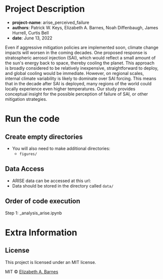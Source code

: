 # Project Description
* __project-name__: arise_perceived_failure
* __authors__: Patrick W. Keys, Elizabeth A. Barnes, Noah Diffenbaugh, James Hurrell, Curtis Bell
* __date__: June 13, 2022

Even if aggressive mitigation policies are implemented soon, climate change impacts will worsen in the coming decades. One proposed response is stratospheric aerosol injection (SAI), which would reflect a small amount of the sun's energy back to space, thereby cooling the planet. This approach is broadly considered to be relatively inexpensive, straightforward to deploy, and global cooling would be immediate. However, on regional scales, internal climate variability is likely to dominate over SAI forcing. This means that in the decade after SAI is deployed, many regions of the world could locally experience even higher temperatures. Our study provides conceptual insight for the possible perception of failure of SAI, or other mitigation strategies.

# Run the code

## Create empty directories
* You will also need to make additional directories:
    * ```figures/```    

## Data Access
* ARISE data can be accessed at this url: 
* Data should be stored in the directory called ```data/```

## Order of code execution
Step 1: _analysis_arise.ipynb

# Extra Information

## License
This project is licensed under an MIT license.

MIT © [Elizabeth A. Barnes](https://github.com/eabarnes1010)